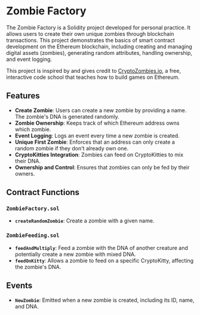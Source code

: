 # Zombie Factory

The Zombie Factory is a Solidity project developed for personal practice. It allows users to create their own unique zombies through blockchain transactions. This project demonstrates the basics of smart contract development on the Ethereum blockchain, including creating and managing digital assets (zombies), generating random attributes, handling ownership, and event logging.

This project is inspired by and gives credit to [CryptoZombies.io](https://cryptozombies.io/), a free, interactive code school that teaches how to build games on Ethereum.

## Features

- **Create Zombie**: Users can create a new zombie by providing a name. The zombie's DNA is generated randomly.
- **Zombie Ownership**: Keeps track of which Ethereum address owns which zombie.
- **Event Logging**: Logs an event every time a new zombie is created.
- **Unique First Zombie**: Enforces that an address can only create a random zombie if they don't already own one.
- **CryptoKitties Integration**: Zombies can feed on CryptoKitties to mix their DNA.
- **Ownership and Control**: Ensures that zombies can only be fed by their owners.

## Contract Functions

### `ZombieFactory.sol`
- **`createRandomZombie`**: Create a zombie with a given name.

### `ZombieFeeding.sol`
- **`feedAndMultiply`**: Feed a zombie with the DNA of another creature and potentially create a new zombie with mixed DNA.
- **`feedOnKitty`**: Allows a zombie to feed on a specific CryptoKitty, affecting the zombie's DNA.

## Events

- **`NewZombie`**: Emitted when a new zombie is created, including its ID, name, and DNA.


